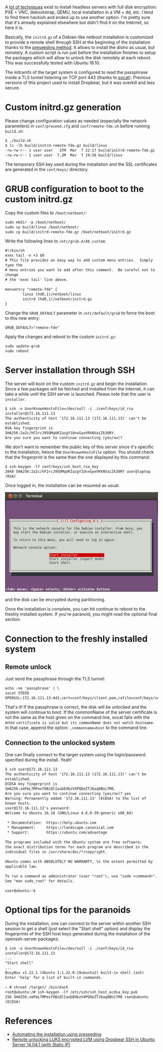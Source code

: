 A [lot of techniques](https://www.google.com/search?q=headless+full+disk+encryption)
exist to install headless servers with full disk encryption: PXE + VNC,
debootstrap, QEMU, local installation in a VM + dd, etc. I tend to find them
hackish and ended up to use another option. I'm pretty sure that it's already
explained elsewhere but didn't find it on the Internet, so here it is.

Basically, the `initrd.gz` of a Debian-like netboot installation is customized
to provide a remote shell through SSH at the beginning of the installation
thanks to the
[preseeding method](https://www.debian.org/releases/stable/mips/apb.html). It
allows to install the distro as usual, but remotely. A custom script is run just
before the installation finishes to setup the packages which will allow to
unlock the disk remotely at each reboot. This was successfully tested with
Ubuntu 16.10.

The initramfs of the target system is configured to read the passphrase inside a
TLS tunnel listening on TCP port 443 (thanks to
[socat](http://www.dest-unreach.org/socat/)). Previous versions of this project
used to install Dropbear, but it was overkill and less secure.



# Custom initrd.gz generation

Please change configuration values as needed (especially the network parameters)
in `conf/preseed.cfg` and `conf/remote-fde.sh` before running `build.sh`:

    $ ./build.sh
    $ ls -lh build/initrd-remote-fde.gz build/linux
    -rw-rw-r-- 1 user user   37M  Mar  7 22:17 build/initrd-remote-fde.gz
    -rw-rw-r-- 1 user user  7,2M  Mar  7 19:58 build/linux

The temporary SSH key used during the installation and the SSL certificates are
generated in the `conf/keys/` directory.



# GRUB configuration to boot to the custom initrd.gz

Copy the custom files to `/boot/netboot/`:

    sudo mkdir -p /boot/netboot/
    sudo cp build/linux /boot/netboot/
    sudo cp build/initrd-remote-fde.gz /boot/netboot/initrd.gz

Write the following lines to `/etc/grub.d/40_custom`:

    #!/bin/sh
    exec tail -n +3 $0
    # This file provides an easy way to add custom menu entries.  Simply type the
    # menu entries you want to add after this comment.  Be careful not to change
    # the 'exec tail' line above.

    menuentry "remote-fde" {
            linux (hd0,1)/netboot/linux
            initrd (hd0,1)/netboot/initrd.gz
    }

Change the `GRUB_DEFAULT` parameter in `/etc/default/grub` to force the boot to
this new entry:

    GRUB_DEFAULT="remote-fde"

Apply the changes and reboot to the custom `initrd.gz`:

    sudo update-grub
    sudo reboot



# Server installation through SSH

The server will boot on the custom `initrd.gz` and begin the installation.
Since a few packages will be fetched and installed from the Internet, it can
take a while until the SSH server is launched. Please note that the user is
`installer`.

    $ ssh -o UserKnownHostsFile=/dev/null -i ./conf/keys/id_rsa installer@172.16.111.13
    The authenticity of host '172.16.111.13 (172.16.111.13)' can't be established.
    RSA key fingerprint is SHA256:2a2c/hF2rcJ95OMqUKIazgY1UnxGyeVRkNVaiZk30RY.
    Are you sure you want to continue connecting (yes/no)? 

We don't want to remember the public key of this server since it's specific to
the installation, hence the `UserKnownHostsFile` option. You should check that
the fingerprint is the same than the one displayed by this command:

    $ ssh-keygen -lf conf/keys/ssh_host_rsa_key
    2048 SHA256:2a2c/hF2rcJ95OMqUKIazgY1UnxGyeVRkNVaiZk30RY user@laptop (RSA)

Once logged in, the installation can be resumed as usual:

![Install through SSH](https://raw.githubusercontent.com/scumjr/headless-fde/master/img/ssh-install.png)

and the disk can be encrypted during partitioning.

Once the installation is complete, you can hit continue to reboot to the freshly
installed system. If you're paranoid, you might read the optional final section.



# Connection to the freshly installed system

## Remote unlock

Just send the passphrase through the TLS tunnel:

    echo -ne 'passphrase' | \
    socat STDIO OPENSSL:172.16.111.13:443,cert=conf/keys/client.pem,cafile=conf/keys/server.crt

That's it! If the passphrase is correct, the disk will be unlocked and the
system will continue to boot. If the commonName of the server certificate is not
the same as the host given on the command line, socat fails with the error
`certificate is valid but its commonName does not match hostname`. In that case,
append the option: `,commonname=host` to the command line.



## Connection to the unlocked system

One can finally connect to the target system using the login/password specified
during the install. Yeah!

    $ ssh user@172.16.111.13
    The authenticity of host '172.16.111.13 (172.16.111.13)' can't be established.
    ECDSA key fingerprint is SHA256:zmFmL7MPexfOBiQlIaubEHbzV4PQOeZTJ6aq8BUi7M8.
    Are you sure you want to continue connecting (yes/no)? yes
    Warning: Permanently added '172.16.111.13' (ECDSA) to the list of known hosts.
    user@172.16.111.13's password: 
    Welcome to Ubuntu 16.10 (GNU/Linux 4.8.0-39-generic x86_64)

     * Documentation:  https://help.ubuntu.com
     * Management:     https://landscape.canonical.com
     * Support:        https://ubuntu.com/advantage

    The programs included with the Ubuntu system are free software;
    the exact distribution terms for each program are described in the
    individual files in /usr/share/doc/*/copyright.

    Ubuntu comes with ABSOLUTELY NO WARRANTY, to the extent permitted by
    applicable law.

    To run a command as administrator (user "root"), use "sudo <command>".
    See "man sudo_root" for details.

    user@ubuntu:~$ 



# Optional tips for the paranoids

During the installation, one can connect to the server within another SSH
session to get a shell (just select the "Start shell" option) and display the
fingerprints of the SSH host keys generated during the installation of the
openssh-server packages:

    $ ssh -o UserKnownHostsFile=/dev/null -i ./conf/keys/id_rsa installer@172.16.111.13
    ...
    "Start shell"
    ...
    BusyBox v1.22.1 (Ubuntu 1:1.22.0-19ubuntu2) built-in shell (ash)
    Enter 'help' for a list of built-in commands.

    ~ # chroot /target/ /bin/bash
    root@ubuntu:/# ssh-keygen -lf /etc/ssh/ssh_host_ecdsa_key.pub
    256 SHA256:zmFmL7MPexfOBiQlIaubEHbzV4PQOeZTJ6aq8BUi7M8 root@ubuntu (ECDSA)



# References

- [Automating the installation using preseeding](https://www.debian.org/releases/stable/mips/apb.html)
- [Remote unlocking LUKS encrypted LVM using Dropbear SSH in Ubuntu Server 14.04.1 (with Static IP)](https://stinkyparkia.wordpress.com/2014/10/14/remote-unlocking-luks-encrypted-lvm-using-dropbear-ssh-in-ubuntu-server-14-04-1-with-static-ipst/)
